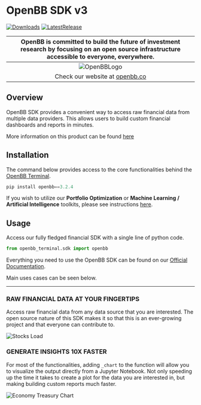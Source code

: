 # OpenBB SDK v3

[![Downloads](https://static.pepy.tech/badge/openbb)](https://pepy.tech/project/openbb)
[![LatestRelease](https://badge.fury.io/py/openbb.svg)](https://github.com/OpenBB-finance/OpenBBTerminal)

| OpenBB is committed to build the future of investment research by focusing on an open source infrastructure accessible to everyone, everywhere. |
|:--:|
| ![OpenBBLogo](https://user-images.githubusercontent.com/25267873/218899768-1f0964b8-326c-4f35-af6f-ea0946ac970b.png) |
| Check our website at [openbb.co](www.openbb.co) |

## Overview

OpenBB SDK provides a convenient way to access raw financial data from multiple data providers. This allows users to build custom financial dashboards and reports in minutes.

More information on this product can be found [here](https://openbb.co/products/sdk)

## Installation

The command below provides access to the core functionalities behind the [OpenBB Terminal](https://openbb.co/products/terminal).

```python
pip install openbb==3.2.4
```

If you wish to utilize our **Portfolio Optimization** or **Machine Learning / Artificial Intelligence** toolkits, please see instructions [here](https://docs.openbb.co/terminal/installation).

## Usage

Access our fully fledged financial SDK with a single line of python code.

```python
from openbb_terminal.sdk import openbb
```

Everything you need to use the OpenBB SDK can be found on our [Official Documentation](https://docs.openbb.co/sdk).

Main uses cases can be seen below.
___

### RAW FINANCIAL DATA AT YOUR FINGERTIPS

Access raw financial data from any data source that you are interested. The open source nature of this SDK makes it so that this is an ever-growing project and that everyone can contribute to.

![Stocks Load](https://user-images.githubusercontent.com/25267873/218906336-cebd1fc8-7e7a-45bc-a5fc-641eb19c3e8c.png)

### GENERATE INSIGHTS 10X FASTER

For most of the functionalities, adding `_chart` to the function will allow you to visualize the output directly from a Jupyter Notebook. Not only speeding up the time it takes to create a plot for the data you are interested in, but making building custom reports much faster.

![Economy Treasury Chart](https://user-images.githubusercontent.com/25267873/218906112-b2272d43-11fc-4ec1-9a8f-b2d8e2ed7dc1.png)
